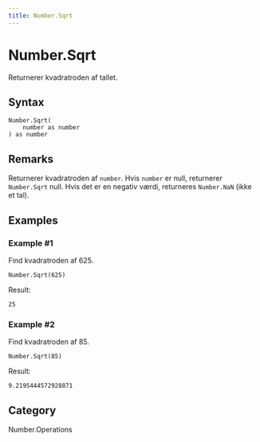 ```yaml
---
title: Number.Sqrt
---
```


# Number.Sqrt


Returnerer kvadratroden af tallet.


## Syntax

```powerquery
Number.Sqrt(
    number as number
) as number
```


## Remarks

Returnerer kvadratroden af <code>number</code>.     Hvis <code>number</code> er null, returnerer <code>Number.Sqrt</code> null. Hvis det er en negativ værdi, returneres <code>Number.NaN</code> (ikke et tal).


## Examples

### Example #1 
Find kvadratroden af 625.
```powerquery
Number.Sqrt(625)
```

Result: 
```powerquery
25
```


### Example #2 
Find kvadratroden af 85.
```powerquery
Number.Sqrt(85)
```

Result: 
```powerquery
9.2195444572928871
```




## Category
Number.Operations
